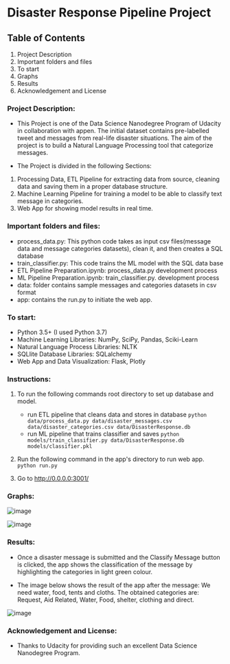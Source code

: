 # Disaster Response Pipeline Project

## Table of Contents
1. Project Description
2. Important folders and files
3. To start
4. Graphs
5. Results
6. Acknowledgement and License

### Project Description:

* This Project is one of the Data Science Nanodegree Program of Udacity in collaboration with appen. The initial dataset contains pre-labelled tweet and messages from real-life disaster situations. The aim of the project is to build a Natural Language Processing tool that categorize messages.

* The Project is divided in the following Sections:

1. Processing Data, ETL Pipeline for extracting data from source, cleaning data and saving them in a proper database structure.
2. Machine Learning Pipeline for training a model to be able to classify text message in categories.
3. Web App for showing model results in real time.

### Important folders and files:

* process_data.py: This python code takes as input csv files(message data and message categories datasets), clean it, and then creates a SQL database
* train_classifier.py: This code trains the ML model with the SQL data base
* ETL Pipeline Preparation.ipynb: process_data.py development process
* ML Pipeline Preparation.ipynb: train_classifier.py. development process
* data: folder contains sample messages and categories datasets in csv format
* app: contains the run.py to initiate the web app.

### To start:

* Python 3.5+ (I used Python 3.7)
* Machine Learning Libraries: NumPy, SciPy, Pandas, Sciki-Learn
* Natural Language Process Libraries: NLTK
* SQLlite Database Libraries: SQLalchemy
* Web App and Data Visualization: Flask, Plotly

### Instructions:
1.  To run the following commands root directory to set up database and model.

    - run ETL pipeline that cleans data and stores in database
        `python data/process_data.py data/disaster_messages.csv data/disaster_categories.csv data/DisasterResponse.db`
    - run ML pipeline that trains classifier and saves
        `python models/train_classifier.py data/DisasterResponse.db models/classifier.pkl`

2. Run the following command in the app's directory to run web app.
    `python run.py`

3. Go to http://0.0.0.0:3001/

### Graphs:
![image](https://user-images.githubusercontent.com/81925727/131719852-a1aa7a69-b5be-42b7-b709-04cf66c571f3.png)

![image](https://user-images.githubusercontent.com/81925727/131720238-866a5b89-fa66-412d-98ce-5258544c06c7.png)

### Results:
* Once a disaster message is submitted and the Classify Message button is clicked, the app shows the classification of the message by highlighting the categories in light green colour.

* The image below shows the result of the app after the message:  We need water, food, tents and cloths. The obtained categories are: Request, Aid Related, Water, Food, shelter, clothing and direct.

![image](https://user-images.githubusercontent.com/81925727/131721031-29834a7a-5ffb-4932-9597-ace94eb64129.png)

### Acknowledgement and License:
* Thanks to Udacity for providing such an excellent Data Science Nanodegree Program.
